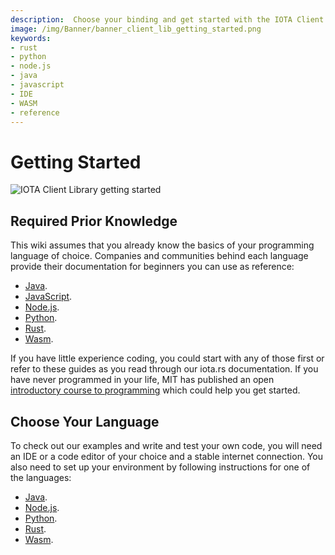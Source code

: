 ```yaml
---
description:  Choose your binding and get started with the IOTA Client Library. 
image: /img/Banner/banner_client_lib_getting_started.png
keywords:
- rust
- python
- node.js
- java
- javascript
- IDE
- WASM
- reference
---
```

# Getting Started

![IOTA Client Library getting started](/img/Banner/banner_client_lib_getting_started.png)

## Required Prior Knowledge

This wiki assumes that you already know the basics of your programming language of choice. Companies and communities
behind each language provide their documentation for beginners you can use as reference:

* [Java](https://www.java.com/).
* [JavaScript](https://www.w3schools.com/js/).
* [Node.js](https://nodejs.org/en/docs/guides/).
* [Python](https://www.python.org/about/gettingstarted/).
* [Rust](https://www.rust-lang.org/learn/get-started).
* [Wasm](https://webassembly.org/).

If you have little experience coding, you could start with any of those first or refer to these guides as you read
through our iota.rs documentation. If you have never programmed in your life, MIT has published an
open [introductory course to programming](https://ocw.mit.edu/courses/6-00sc-introduction-to-computer-science-and-programming-spring-2011/) which could help you
get started.

## Choose Your Language

To check out our examples and write and test your own code, you will need an IDE or a code editor of your choice and a
stable internet connection. You also need to set up your environment by following instructions for one of the
languages:

* [Java](./java/getting_started.mdx).
* [Node.js](./nodejs.md).
* [Python](./python.mdx).
* [Rust](./rust.md).
* [Wasm](./wasm.md).
